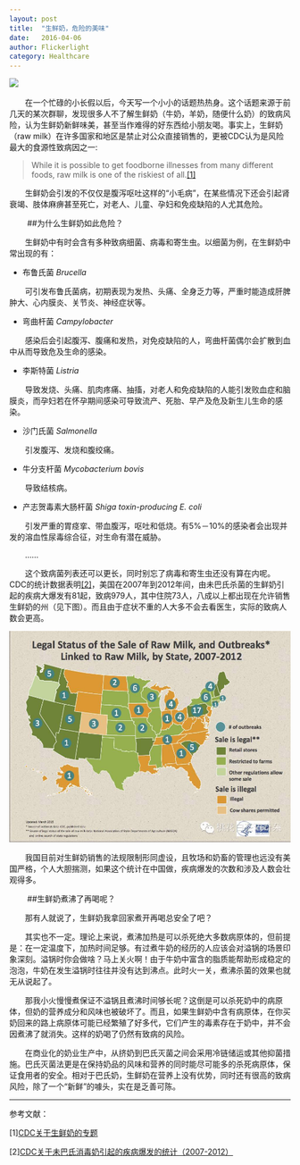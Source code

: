 ```yaml
---
layout: post
title:  "生鲜奶，危险的美味"
date:   2016-04-06
author: Flickerlight
category: Healthcare
---
```

<img src="http://www.offthegridnews.com/wp-content/uploads/2013/10/RAw-Milk.jpg">

&emsp;&emsp;在一个忙碌的小长假以后，今天写一个小小的话题热热身。这个话题来源于前几天的某次群聊，发现很多人不了解生鲜奶（牛奶，羊奶，随便什么奶）的致病风险，认为生鲜奶新鲜味美，甚至当作难得的好东西给小朋友喝。事实上，生鲜奶（raw milk）在许多国家和地区是禁止对公众直接销售的，更被CDC认为是风险最大的食源性致病因之一:

>While it is possible to get foodborne illnesses from many different foods, raw milk is one of the riskiest of all.[[1]](http://www.cdc.gov/foodsafety/rawmilk/raw-milk-index.html)

&emsp;&emsp;生鲜奶会引发的不仅仅是腹泻呕吐这样的“小毛病”，在某些情况下还会引起肾衰竭、肢体麻痹甚至死亡，对老人、儿童、孕妇和免疫缺陷的人尤其危险。

&emsp;&emsp;
##为什么生鲜奶如此危险？
&emsp;&emsp;

&emsp;&emsp;生鲜奶中有时会含有多种致病细菌、病毒和寄生虫。以细菌为例，在生鲜奶中常出现的有：

- 布鲁氏菌 _Brucella_

&emsp;&emsp;可引发布鲁氏菌病，初期表现为发热、头痛、全身乏力等，严重时能造成肝脾肿大、心内膜炎、关节炎、神经症状等。

- 弯曲杆菌 _Campylobacter_

&emsp;&emsp;感染后会引起腹泻、腹痛和发热，对免疫缺陷的人，弯曲杆菌偶尔会扩散到血中从而导致危及生命的感染。

- 李斯特菌 _Listria_

&emsp;&emsp;导致发烧、头痛、肌肉疼痛、抽搐，对老人和免疫缺陷的人能引发败血症和脑膜炎，而孕妇若在怀孕期间感染可导致流产、死胎、早产及危及新生儿生命的感染。

- 沙门氏菌 _Salmonella_

&emsp;&emsp;引发腹泻、发烧和腹绞痛。

- 牛分支杆菌 _Mycobacterium bovis_

&emsp;&emsp;导致结核病。

- 产志贺毒素大肠杆菌 _Shiga toxin-producing E. coli_

&emsp;&emsp;引发严重的胃痉挛、带血腹泻，呕吐和低烧。有5%－10%的感染者会出现并发的溶血性尿毒综合征，对生命有潜在威胁。

&emsp;&emsp;……

&emsp;&emsp;这个致病菌列表还可以更长，同时别忘了病毒和寄生虫还没有算在内呢。CDC的统计数据表明[[2]](http://www.cdc.gov/foodsafety/rawmilk/nonpasteurized-outbreaks-2012.html)，美国在2007年到2012年间，由未巴氏杀菌的生鲜奶引起的疾病大爆发有81起，致病979人，其中住院73人，八成以上都出现在允许销售生鲜奶的州（见下图）。而且由于症状不重的人大多不会去看医生，实际的致病人数会更高。

<img src="/images/2016-04-06/outbreak.jpeg">

&emsp;&emsp;我国目前对生鲜奶销售的法规限制形同虚设，且牧场和奶畜的管理也远没有美国严格，个人大胆揣测，如果这个统计在中国做，疾病爆发的次数和涉及人数会壮观得多。

&emsp;&emsp;
##生鲜奶煮沸了再喝呢？
&emsp;&emsp;

&emsp;&emsp;那有人就说了，生鲜奶我拿回家煮开再喝总安全了吧？

&emsp;&emsp;其实也不一定。理论上来说，煮沸加热是可以杀死绝大多数病原体的，但前提是：在一定温度下，加热时间足够。有过煮牛奶的经历的人应该会对溢锅的场景印象深刻。溢锅时你会做啥？马上关火啊！由于牛奶中富含的脂质能帮助形成稳定的泡泡，牛奶在发生溢锅时往往并没有达到沸点。此时火一关，煮沸杀菌的效果也就无从说起了。

&emsp;&emsp;那我小火慢慢煮保证不溢锅且煮沸时间够长呢？这倒是可以杀死奶中的病原体，但奶的营养成分和风味也被破坏了。而且，如果生鲜奶中含有病原体，在你买奶回来的路上病原体可能已经繁殖了好多代，它们产生的毒素存在于奶中，并不会因煮沸了就消失。这样的奶喝了仍然有致病的风险。

&emsp;&emsp;在商业化的奶业生产中，从挤奶到巴氏灭菌之间会采用冷链储运或其他抑菌措施。巴氏灭菌法更是在保持奶品的风味和营养的同时能尽可能多的杀死病原体，保证食用者的安全。相对于巴氏奶，生鲜奶在营养上没有优势，同时还有很高的致病风险，除了一个“新鲜”的噱头，实在是乏善可陈。

--------
参考文献：

[1][CDC关于生鲜奶的专题](http://www.cdc.gov/foodsafety/rawmilk/raw-milk-index.html)

[2][CDC关于未巴氏消毒奶引起的疾病爆发的统计（2007-2012）](http://www.cdc.gov/foodsafety/rawmilk/nonpasteurized-outbreaks-2012.html)
